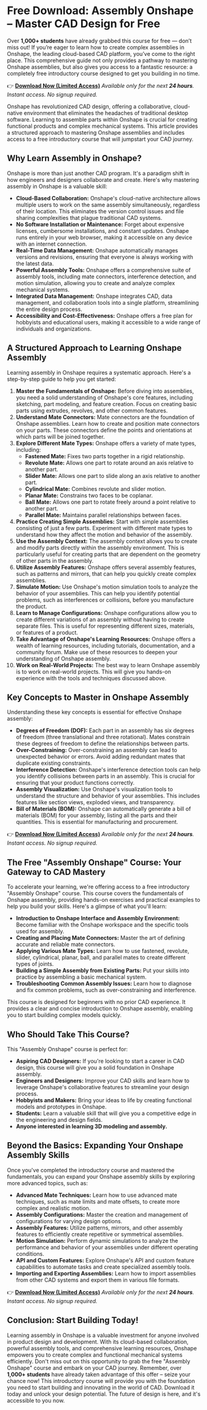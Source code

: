 # Free Download: Assembly Onshape – Master CAD Design for Free

Over **1,000+ students** have already grabbed this course for free — don’t miss out! If you’re eager to learn how to create complex assemblies in Onshape, the leading cloud-based CAD platform, you’ve come to the right place.  This comprehensive guide not only provides a pathway to mastering Onshape assemblies, but also gives you access to a fantastic resource: a completely free introductory course designed to get you building in no time.

👉 [**Download Now (Limited Access)**](https://udemywork.com/assembly-onshape)
_Available only for the next **24 hours**. Instant access. No signup required._

Onshape has revolutionized CAD design, offering a collaborative, cloud-native environment that eliminates the headaches of traditional desktop software. Learning to assemble parts within Onshape is crucial for creating functional products and complex mechanical systems.  This article provides a structured approach to mastering Onshape assemblies and includes access to a free introductory course that will jumpstart your CAD journey.

## Why Learn Assembly in Onshape?

Onshape is more than just another CAD program. It's a paradigm shift in how engineers and designers collaborate and create. Here's why mastering assembly in Onshape is a valuable skill:

*   **Cloud-Based Collaboration:** Onshape's cloud-native architecture allows multiple users to work on the same assembly simultaneously, regardless of their location. This eliminates the version control issues and file sharing complexities that plague traditional CAD systems.
*   **No Software Installation or Maintenance:**  Forget about expensive licenses, cumbersome installations, and constant updates. Onshape runs entirely in your web browser, making it accessible on any device with an internet connection.
*   **Real-Time Data Management:**  Onshape automatically manages versions and revisions, ensuring that everyone is always working with the latest data.
*   **Powerful Assembly Tools:**  Onshape offers a comprehensive suite of assembly tools, including mate connectors, interference detection, and motion simulation, allowing you to create and analyze complex mechanical systems.
*   **Integrated Data Management:** Onshape integrates CAD, data management, and collaboration tools into a single platform, streamlining the entire design process.
*   **Accessibility and Cost-Effectiveness:** Onshape offers a free plan for hobbyists and educational users, making it accessible to a wide range of individuals and organizations.

## A Structured Approach to Learning Onshape Assembly

Learning assembly in Onshape requires a systematic approach. Here's a step-by-step guide to help you get started:

1.  **Master the Fundamentals of Onshape:** Before diving into assemblies, you need a solid understanding of Onshape's core features, including sketching, part modeling, and feature creation. Focus on creating basic parts using extrudes, revolves, and other common features.
2.  **Understand Mate Connectors:** Mate connectors are the foundation of Onshape assemblies. Learn how to create and position mate connectors on your parts. These connectors define the points and orientations at which parts will be joined together.
3.  **Explore Different Mate Types:** Onshape offers a variety of mate types, including:
    *   **Fastened Mate:** Fixes two parts together in a rigid relationship.
    *   **Revolute Mate:** Allows one part to rotate around an axis relative to another part.
    *   **Slider Mate:** Allows one part to slide along an axis relative to another part.
    *   **Cylindrical Mate:** Combines revolute and slider motion.
    *   **Planar Mate:** Constrains two faces to be coplanar.
    *   **Ball Mate:** Allows one part to rotate freely around a point relative to another part.
    *   **Parallel Mate:** Maintains parallel relationships between faces.
4.  **Practice Creating Simple Assemblies:** Start with simple assemblies consisting of just a few parts. Experiment with different mate types to understand how they affect the motion and behavior of the assembly.
5.  **Use the Assembly Context:** The assembly context allows you to create and modify parts directly within the assembly environment. This is particularly useful for creating parts that are dependent on the geometry of other parts in the assembly.
6.  **Utilize Assembly Features:** Onshape offers several assembly features, such as patterns and mirrors, that can help you quickly create complex assemblies.
7.  **Simulate Motion:** Use Onshape's motion simulation tools to analyze the behavior of your assemblies. This can help you identify potential problems, such as interferences or collisions, before you manufacture the product.
8.  **Learn to Manage Configurations:** Onshape configurations allow you to create different variations of an assembly without having to create separate files. This is useful for representing different sizes, materials, or features of a product.
9.  **Take Advantage of Onshape's Learning Resources:** Onshape offers a wealth of learning resources, including tutorials, documentation, and a community forum.  Make use of these resources to deepen your understanding of Onshape assembly.
10. **Work on Real-World Projects:** The best way to learn Onshape assembly is to work on real-world projects. This will give you hands-on experience with the tools and techniques discussed above.

## Key Concepts to Master in Onshape Assembly

Understanding these key concepts is essential for effective Onshape assembly:

*   **Degrees of Freedom (DOF):**  Each part in an assembly has six degrees of freedom (three translational and three rotational).  Mates constrain these degrees of freedom to define the relationships between parts.
*   **Over-Constraining:**  Over-constraining an assembly can lead to unexpected behavior or errors. Avoid adding redundant mates that duplicate existing constraints.
*   **Interference Detection:**  Onshape's interference detection tools can help you identify collisions between parts in an assembly.  This is crucial for ensuring that your product functions correctly.
*   **Assembly Visualization:**  Use Onshape's visualization tools to understand the structure and behavior of your assemblies.  This includes features like section views, exploded views, and transparency.
*   **Bill of Materials (BOM):** Onshape can automatically generate a bill of materials (BOM) for your assembly, listing all the parts and their quantities.  This is essential for manufacturing and procurement.

👉 [**Download Now (Limited Access)**](https://udemywork.com/assembly-onshape)
_Available only for the next **24 hours**. Instant access. No signup required._

## The Free "Assembly Onshape" Course: Your Gateway to CAD Mastery

To accelerate your learning, we're offering access to a free introductory "Assembly Onshape" course. This course covers the fundamentals of Onshape assembly, providing hands-on exercises and practical examples to help you build your skills. Here's a glimpse of what you'll learn:

*   **Introduction to Onshape Interface and Assembly Environment:**  Become familiar with the Onshape workspace and the specific tools used for assembly.
*   **Creating and Placing Mate Connectors:** Master the art of defining accurate and reliable mate connectors.
*   **Applying Various Mate Types:** Learn how to use fastened, revolute, slider, cylindrical, planar, ball, and parallel mates to create different types of joints.
*   **Building a Simple Assembly from Existing Parts:** Put your skills into practice by assembling a basic mechanical system.
*   **Troubleshooting Common Assembly Issues:** Learn how to diagnose and fix common problems, such as over-constraining and interference.

This course is designed for beginners with no prior CAD experience. It provides a clear and concise introduction to Onshape assembly, enabling you to start building complex models quickly.

## Who Should Take This Course?

This "Assembly Onshape" course is perfect for:

*   **Aspiring CAD Designers:**  If you're looking to start a career in CAD design, this course will give you a solid foundation in Onshape assembly.
*   **Engineers and Designers:**  Improve your CAD skills and learn how to leverage Onshape's collaborative features to streamline your design process.
*   **Hobbyists and Makers:**  Bring your ideas to life by creating functional models and prototypes in Onshape.
*   **Students:** Learn a valuable skill that will give you a competitive edge in the engineering and design fields.
*   **Anyone interested in learning 3D modeling and assembly.**

## Beyond the Basics: Expanding Your Onshape Assembly Skills

Once you've completed the introductory course and mastered the fundamentals, you can expand your Onshape assembly skills by exploring more advanced topics, such as:

*   **Advanced Mate Techniques:** Learn how to use advanced mate techniques, such as mate limits and mate offsets, to create more complex and realistic motion.
*   **Assembly Configurations:**  Master the creation and management of configurations for varying design options.
*   **Assembly Features:** Utilize patterns, mirrors, and other assembly features to efficiently create repetitive or symmetrical assemblies.
*   **Motion Simulation:**  Perform dynamic simulations to analyze the performance and behavior of your assemblies under different operating conditions.
*   **API and Custom Features:**  Explore Onshape's API and custom feature capabilities to automate tasks and create specialized assembly tools.
*   **Importing and Exporting Assemblies:** Learn how to import assemblies from other CAD systems and export them in various file formats.

👉 [**Download Now (Limited Access)**](https://udemywork.com/assembly-onshape)
_Available only for the next **24 hours**. Instant access. No signup required._

## Conclusion: Start Building Today!

Learning assembly in Onshape is a valuable investment for anyone involved in product design and development. With its cloud-based collaboration, powerful assembly tools, and comprehensive learning resources, Onshape empowers you to create complex and functional mechanical systems efficiently. Don't miss out on this opportunity to grab the free "Assembly Onshape" course and embark on your CAD journey.  Remember, over **1,000+ students** have already taken advantage of this offer – seize your chance now! This introductory course will provide you with the foundation you need to start building and innovating in the world of CAD.  Download it today and unlock your design potential. The future of design is here, and it's accessible to you now.
